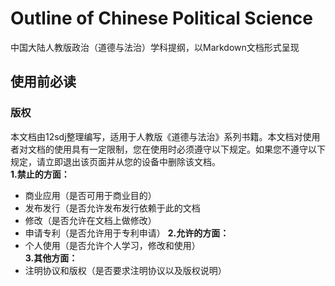 # Outline of Chinese Political Science
中国大陆人教版政治（道德与法治）学科提纲，以Markdown文档形式呈现
## 使用前必读
### 版权
本文档由12sdj整理编写，适用于人教版《道德与法治》系列书籍。本文档对使用者对文档的使用具有一定限制，您在使用时必须遵守以下规定。如果您不遵守以下规定，请立即退出该页面并从您的设备中删除该文档。  
**1.禁止的方面：**    
* 商业应用（是否可用于商业目的）  
* 发布发行（是否允许发布发行依赖于此的文档  
* 修改（是否允许在文档上做修改）  
* 申请专利（是否允许用于专利申请） 
**2.允许的方面：**  
* 个人使用（是否允许个人学习，修改和使用）  
**3.其他方面：**  
* 注明协议和版权（是否要求注明协议以及版权说明）




 
